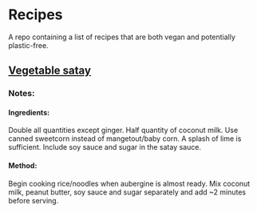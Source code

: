 # Recipes
A repo containing a list of recipes that are both vegan and potentially plastic-free.

## [Vegetable satay](https://www.olivemagazine.com/recipes/vegetarian/vegetable-satay-curry/)
### Notes:
#### Ingredients:
Double all quantities except ginger.
Half quantity of coconut milk.
Use canned sweetcorn instead of mangetout/baby corn.
A splash of lime is sufficient.
Include soy sauce and sugar in the satay sauce.

#### Method:
Begin cooking rice/noodles when aubergine is almost ready.
Mix coconut milk, peanut butter, soy sauce and sugar separately and add ~2 minutes before serving.
